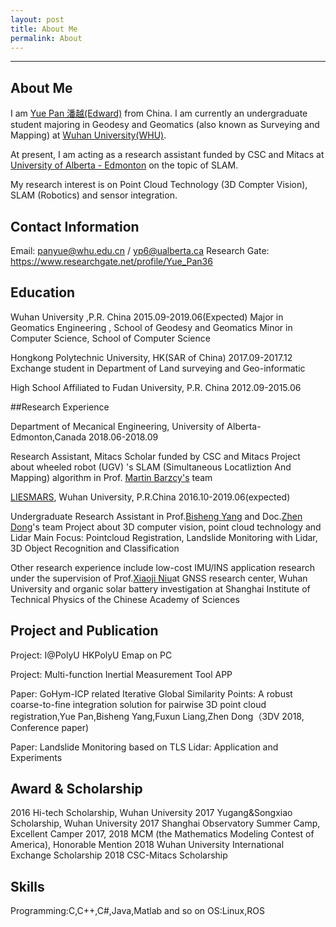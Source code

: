 ```yaml
---
layout: post
title: About Me
permalink: About
---
```


------
## About Me
I am [Yue Pan 潘越(Edward)](https://www.yuepanedward.com/) from China.
I am currently an undergraduate student majoring in Geodesy and Geomatics (also known as Surveying and Mapping) at [Wuhan University(WHU)](http://en.whu.edu.cn/).

At present, I am acting as a research assistant funded by CSC and Mitacs at [University of Alberta - Edmonton](https://www.ualberta.ca/) on the topic of SLAM.

My research interest is on Point Cloud Technology (3D Compter Vision), SLAM (Robotics) and sensor integration.

## Contact Information

Email: panyue@whu.edu.cn / yp6@ualberta.ca
Research Gate: https://www.researchgate.net/profile/Yue_Pan36

## Education
Wuhan University ,P.R. China                               2015.09-2019.06(Expected)
Major in Geomatics Engineering , School of Geodesy and Geomatics
Minor in Computer Science, School of Computer Science

 
Hongkong Polytechnic University, HK(SAR of China)           2017.09-2017.12
Exchange student in Department of Land surveying and Geo-informatic

High School Affiliated to Fudan University, P.R. China      2012.09-2015.06


##Research Experience

Department of Mecanical Engineering, University of Alberta-Edmonton,Canada      2018.06-2018.09

Research Assistant, Mitacs Scholar funded by CSC and Mitacs
Project about wheeled robot (UGV) 's SLAM (Simultaneous Locatliztion And Mapping) algorithm in Prof. [Martin Barzcy's](https://www.researchgate.net/profile/Martin_Barczyk/contributions) team

[LIESMARS](http://www.lmars.whu.edu.cn/en/), Wuhan University, P.R.China              2016.10-2019.06(expected)

Undergraduate Research Assistant in Prof.[Bisheng Yang](https://scholar.google.ca/citations?user=TJkm8igAAAAJ&hl=en&oi=ao) and Doc.[Zhen Dong](https://scholar.google.ca/citations?user=TJkm8igAAAAJ&hl=en&oi=ao)'s team
Project about 3D computer vision, point cloud technology and Lidar
Main Focus: Pointcloud Registration, Landslide Monitoring with Lidar, 3D Object Recognition and Classification

Other research experience include low-cost IMU/INS application research under the supervision of Prof.[Xiaoji Niu](https://www.researchgate.net/profile/Xiaoji_Niu)at GNSS research center, Wuhan University and organic solar battery investigation at Shanghai Institute of Technical Physics of the Chinese Academy of Sciences 

## Project and Publication
Project: I@PolyU   HKPolyU Emap on PC

Project: Multi-function Inertial Measurement Tool APP

Paper: GoHym-ICP related
Iterative Global Similarity Points: A robust coarse-to-fine integration solution for pairwise 3D point cloud registration,Yue Pan,Bisheng Yang,Fuxun Liang,Zhen Dong（3DV 2018, Conference paper)

Paper: Landslide Monitoring based on TLS Lidar: Application and Experiments

## Award & Scholarship
2016 Hi-tech Scholarship, Wuhan University
2017 Yugang&Songxiao Scholarship, Wuhan University
2017 Shanghai Observatory Summer Camp, Excellent Camper
2017, 2018 MCM (the Mathematics Modeling Contest of America), Honorable Mention
2018 Wuhan University International Exchange Scholarship
2018 CSC-Mitacs Scholarship

## Skills
Programming:C,C++,C#,Java,Matlab and so on
OS:Linux,ROS


